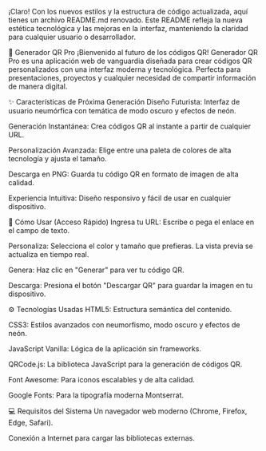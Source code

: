 ¡Claro! Con los nuevos estilos y la estructura de código actualizada, aquí tienes un archivo README.md renovado. Este README refleja la nueva estética tecnológica y las mejoras en la interfaz, manteniendo la claridad para cualquier usuario o desarrollador.

🤖 Generador QR Pro
¡Bienvenido al futuro de los códigos QR! Generador QR Pro es una aplicación web de vanguardia diseñada para crear códigos QR personalizados con una interfaz moderna y tecnológica. Perfecta para presentaciones, proyectos y cualquier necesidad de compartir información de manera digital.

✨ Características de Próxima Generación
Diseño Futurista: Interfaz de usuario neumórfica con temática de modo oscuro y efectos de neón.

Generación Instantánea: Crea códigos QR al instante a partir de cualquier URL.

Personalización Avanzada: Elige entre una paleta de colores de alta tecnología y ajusta el tamaño.

Descarga en PNG: Guarda tu código QR en formato de imagen de alta calidad.

Experiencia Intuitiva: Diseño responsivo y fácil de usar en cualquier dispositivo.

🚀 Cómo Usar (Acceso Rápido)
Ingresa tu URL: Escribe o pega el enlace en el campo de texto.

Personaliza: Selecciona el color y tamaño que prefieras. La vista previa se actualiza en tiempo real.

Genera: Haz clic en "Generar" para ver tu código QR.

Descarga: Presiona el botón "Descargar QR" para guardar la imagen en tu dispositivo.

⚙️ Tecnologías Usadas
HTML5: Estructura semántica del contenido.

CSS3: Estilos avanzados con neumorfismo, modo oscuro y efectos de neón.

JavaScript Vanilla: Lógica de la aplicación sin frameworks.

QRCode.js: La biblioteca JavaScript para la generación de códigos QR.

Font Awesome: Para iconos escalables y de alta calidad.

Google Fonts: Para la tipografía moderna Montserrat.

💻 Requisitos del Sistema
Un navegador web moderno (Chrome, Firefox, Edge, Safari).

Conexión a Internet para cargar las bibliotecas externas.
